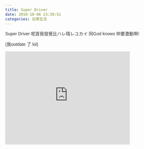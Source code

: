 ```yaml
---
title: Super Driver
date: 2010-10-06 23:39:51
categories: 日常生活
---
```


<span class="Apple-style-span" style="font-family: 'lucida grande', tahoma, verdana, arial, sans-serif; color: rgb(51, 51, 51); ">Super Driver 呢首我發覺比ハレ晴レユカイ 同God knows 仲要激動啊! </span>

<font class="Apple-style-span" color="#333333" face="'lucida grande', tahoma, verdana, arial, sans-serif">(我outdate 了 lol)</font>

<embed height="300" loop="true" menu="true" play="true" pluginspage="http://www.macromedia.com/go/getflashplayer" src="http://www.youtube.com/v/GLZmNCf3m7M" type="application/x-shockwave-flash" width="400"></embed>
